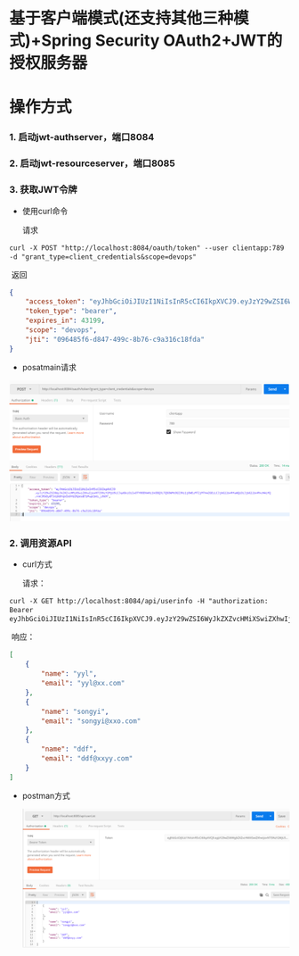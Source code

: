 # 基于客户端模式(还支持其他三种模式)+Spring Security OAuth2+JWT的授权服务器

# 操作方式

### 1. 启动jwt-authserver，端口8084

### 2. 启动jwt-resourceserver，端口8085

### 3. 获取JWT令牌

- 使用curl命令

   请求

```
curl -X POST "http://localhost:8084/oauth/token" --user clientapp:789 -d "grant_type=client_credentials&scope=devops"
```

​      返回

```json
{
    "access_token": "eyJhbGciOiJIUzI1NiIsInR5cCI6IkpXVCJ9.eyJzY29wZSI6WyJkZXZvcHMiXSwiZXhwIjoxNTI5NzY2MjU5LCJqdGkiOiIwOTY0ODVmNi1kODQ3LTQ5OWMtOGI3Ni1jOWEzMTZjMThmZGEiLCJjbGllbnRfaWQiOiJjbGllbnRhcHAifQ.rnKJRVOy0T342K0YqVIk9YGIRpVx872PwpCbKL_LRKM",
    "token_type": "bearer",
    "expires_in": 43199,
    "scope": "devops",
    "jti": "096485f6-d847-499c-8b76-c9a316c18fda"
}
```

-   posatmain请求

![](./images/authcode-01.png)





### 2. 调用资源API

- curl方式

  请求：

```
curl -X GET http://localhost:8084/api/userinfo -H "authorization: Bearer eyJhbGciOiJIUzI1NiIsInR5cCI6IkpXVCJ9.eyJzY29wZSI6WyJkZXZvcHMiXSwiZXhwIjoxNTI5NzY2MjU5LCJqdGkiOiIwOTY0ODVmNi1kODQ3LTQ5OWMtOGI3Ni1jOWEzMTZjMThmZGEiLCJjbGllbnRfaWQiOiJjbGllbnRhcHAifQ.rnKJRVOy0T342K0YqVIk9YGIRpVx872PwpCbKL_LRKM"
```

​     响应：

```json
[
    {
        "name": "yyl",
        "email": "yyl@xx.com"
    },
    {
        "name": "songyi",
        "email": "songyi@xxo.com"
    },
    {
        "name": "ddf",
        "email": "ddf@xxyy.com"
    }
]
```

- postman方式

  ![](./images/authcode-02.png)





